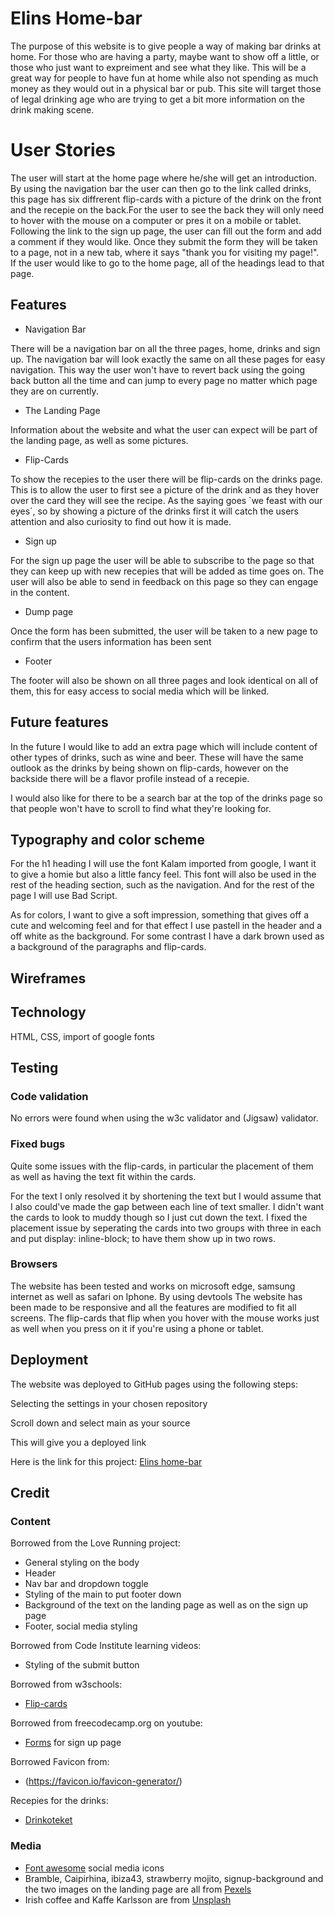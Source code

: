 # Elins Home-bar

The purpose of this website is to give people a way of making bar drinks at home. For those who are having a party, maybe want to show off a little, or those who just want to expreiment and see what they like. This will be a great way for people to have fun at home while also not spending as much money as they would out in a physical bar or pub. This site will target those of legal drinking age who are trying to get a bit more information on the drink making scene.

<!--add am i responsive-->

# User Stories

The user will start at the home page where he/she will get an introduction. By using the navigation bar the user can then go to the link called drinks, this page has six diffrerent flip-cards with a picture of the drink on the front and the recepie on the back.For the user to see the back they will only need to hover with the mouse on a computer or pres  it on a mobile or tablet. Following the link to the sign up page, the user can fill out the form and add a comment if they would like. Once they submit the form they will be taken to a page, not in a new tab, where it says "thank you for visiting my page!". If the user would like to go to the home page, all of the headings lead to that page.

## Features

<!--Add screenshots-->
* Navigation Bar

There will be a navigation bar on all the three pages, home, drinks and sign up. The navigation bar will look exactly the same on all these pages for easy navigation. This way the user won't have to revert back using the going back button all the time and can jump to every page no matter which page they are on currently.

* The Landing Page

Information about the website and what the user can expect will be part of the landing page, as well as some pictures.

* Flip-Cards
  
To show the recepies to the user there will be flip-cards on the drinks page. This is to allow the user to first see a picture of the drink and as they hover over the card they will see the recipe. As the saying goes `we feast with our eyes´, so by showing a picture of the drinks first it will catch the users attention and also curiosity to find out how it is made.

* Sign up

For the sign up page the user will be able to subscribe to the page so that they can keep up with new recepies that will be added as time goes on. The user will also be able to send in feedback on this page so they can engage in the content.

* Dump page

Once the form has been submitted, the user will be taken to a new page to confirm that the users information has been sent

* Footer

The footer will also be shown on all three pages and look identical on all of them, this for easy access to social media which will be linked.

## Future features

In the future I would like to add an extra page which will include content of other types of drinks, such as wine and beer. These will have the same outlook as the drinks by being shown on flip-cards, however on the backside there will be a flavor profile instead of a recepie.

I would also like for there to be a search bar at the top of the drinks page so that people won't have to scroll to find what they're looking for.

## Typography and color scheme

For the h1 heading I will use the font Kalam imported from google, I want it to give a homie but also a little fancy feel. This font will also be used in the rest of the heading section, such as the navigation. And for the rest of the page I will use Bad Script.

As for colors, I want to give a soft impression, something that gives off a cute and welcoming feel and for that effect I use pastell in the header and a off  white as the background. For some contrast I have a dark brown used as a background of the paragraphs and flip-cards.

## Wireframes

## Technology

HTML, CSS, import of google fonts

## Testing

### Code validation

No errors were found when using the w3c validator and (Jigsaw) validator.

### Fixed bugs

Quite some issues with the flip-cards, in particular the placement of them as well as having the text fit within the cards.

For the text I only resolved it by shortening the text but I would assume that I also could've made the gap between each line of text smaller. I didn't want the cards to look to muddy though so I just cut down the text. I fixed the placement issue by seperating the cards into two groups with three in each and put display: inline-block; to have them show up in two rows.

### Browsers

  The website has been tested and works on microsoft edge, samsung internet as well as safari on Iphone. By using devtools The website has been made to be responsive and all the features are modified to fit all screens. The flip-cards that flip when you hover with the mouse works just as well when you press on it if you're using a phone or tablet.

## Deployment

The website was deployed to GitHub pages using the following steps:

Selecting the settings in your chosen repository

Scroll down and select main as your source

This will give you a deployed link

Here is the link for this project: [Elins home-bar](https://elingrahn.github.io/Elins-Bar/)

## Credit

### Content

Borrowed from the Love Running project:

* General styling on the body
* Header
* Nav bar and dropdown toggle
* Styling of the main to put footer down
* Background of the text on the landing page as well as on the sign up page
* Footer, social media styling

Borrowed from Code Institute learning videos:

* Styling of the submit button

Borrowed from w3schools:

* [Flip-cards](https://www.w3schools.com/howto/tryit.asp?filename=tryhow_css_flip_card)

Borrowed from freecodecamp.org on youtube:

* [Forms](https://www.youtube.com/watch?v=kUMe1FH4CHE&t=1316s) for sign up page  

Borrowed Favicon from:

* (<https://favicon.io/favicon-generator/>)

Recepies for the drinks:

* [Drinkoteket](https://drinkoteket.se/)

### Media

* [Font awesome](https://fontawesome.com/search) social media icons
* Bramble, Caipirhina, ibiza43, strawberry mojito, signup-background and the two images on the landing page are all from [Pexels](https://www.pexels.com)
* Irish coffee and Kaffe Karlsson are from [Unsplash](https://unsplash.com/)

